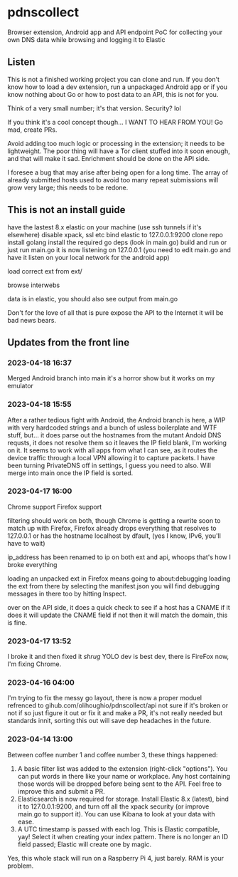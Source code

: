 # pdnscollect

Browser extension, Android app and API endpoint PoC for collecting your own DNS data while browsing and logging it to Elastic

## Listen

This is not a finished working project you can clone and run. If you don't know how to load a dev extension, run a unpackaged Android app or if you know nothing about Go or how to post data to an API, this is not for you.

Think of a very small number; it's that version. Security? lol

If you think it's a cool concept though... I WANT TO HEAR FROM YOU! Go mad, create PRs.

Avoid adding too much logic or processing in the extension; it needs to be lightweight. The poor thing will have a Tor client stuffed into it soon enough, and that will make it sad. Enrichment should be done on the API side.

I foresee a bug that may arise after being open for a long time. The array of already submitted hosts used to avoid too many repeat submissions will grow very large; this needs to be redone.

## This is not an install guide

have the lastest 8.x elastic on your machine (use ssh tunnels if it's elsewhere) disable xpack, ssl etc
bind elastic to 127.0.0.1:9200
clone repo
install golang
install the required go deps (look in main.go)
build and run or just run main.go it is now listening on 127.0.0.1 (you need to edit main.go and have it listen on your local network for the android app)

load correct ext from ext/

browse interwebs

data is in elastic, you should also see output from main.go

Don't for the love of all that is pure expose the API to the Internet it will be bad news bears.

## Updates from the front line

### 2023-04-18 16:37

Merged Android branch into main it's a horror show but it works on my emulator

### 2023-04-18 15:55

After a rather tedious fight with Android, the Android branch is here, a WIP with very hardcoded strings and a bunch of usless boilerplate and WTF stuff, but... it does parse out the hostnames from the mutant Andoid DNS requsts, it does not resolve them so it leaves the IP field blank, I'm working on it. It seems to work with all apps from what I can see, as it routes the device traffic through a local VPN allowing it to capture packets. I have been turning PrivateDNS off in settings, I guess you need to also. Will merge into main once the IP field is sorted.

### 2023-04-17 16:00

Chrome support
Firefox support

filtering should work on both, though Chrome is getting a rewrite soon to match up with Firefox, Firefox already drops everything that resolves to 127.0.0.1 or has the hostname localhost by dfault, (yes I know, IPv6, you'll have to wait)

ip_address has been renamed to ip on both ext and api, whoops that's how I broke everything

loading an unpacked ext in Firefox means going to about:debugging loading the ext from there by selecting the manifest.json 
you will find debugging messages in there too by hitting Inspect.

over on the API side, it does a quick check to see if a host has a CNAME if it does it will update the CNAME field if not then it will match the domain, this is fine.

### 2023-04-17 13:52

I broke it and then fixed it *shrug* YOLO dev is best dev, there is FireFox now, I'm fixing Chrome.

### 2023-04-16 04:00

I'm trying to fix the messy go layout, there is now a proper moduel refrenced to gihub.com/olihoughio/pdnscollect/api not sure if it's broken or not if so just figure it out or fix it and make a PR, it's not really needed but standards innit, sorting this out will save dep headaches in the future.

### 2023-04-14 13:00
Between coffee number 1 and coffee number 3, these things happened:

1. A basic filter list was added to the extension (right-click "options"). You can put words in there like your name or workplace. Any host containing those words will be dropped before being sent to the API. Feel free to improve this and submit a PR.
2. Elasticsearch is now required for storage. Install Elastic 8.x (latest), bind it to 127.0.0.1:9200, and turn off all the xpack security (or improve main.go to support it). You can use Kibana to look at your data with ease.
3. A UTC timestamp is passed with each log. This is Elastic compatible, yay! Select it when creating your index pattern. There is no longer an ID field passed; Elastic will create one by magic.

Yes, this whole stack will run on a Raspberry Pi 4, just barely. RAM is your problem.
